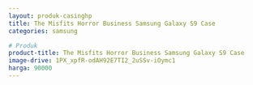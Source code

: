 ```yaml
---
layout: produk-casinghp
title: The Misfits Horror Business Samsung Galaxy S9 Case
categories: samsung

# Produk
product-title: The Misfits Horror Business Samsung Galaxy S9 Case
image-drive: 1PX_xpfR-odAH92E7TI2_2uSSv-iOymc1
harga: 90000
---
```

